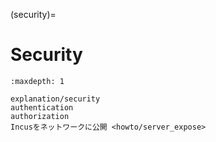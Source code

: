 (security)=
# Security

```{toctree}
:maxdepth: 1

explanation/security
authentication
authorization
Incusをネットワークに公開 <howto/server_expose>
